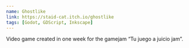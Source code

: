 ```yaml
---
name: Ghostlike
link: https://staid-cat.itch.io/ghostlike
tags: [Godot, GDScript, Inkscape]
---
```


Video game created in one week for the gamejam “Tu juego a juicio jam”.
